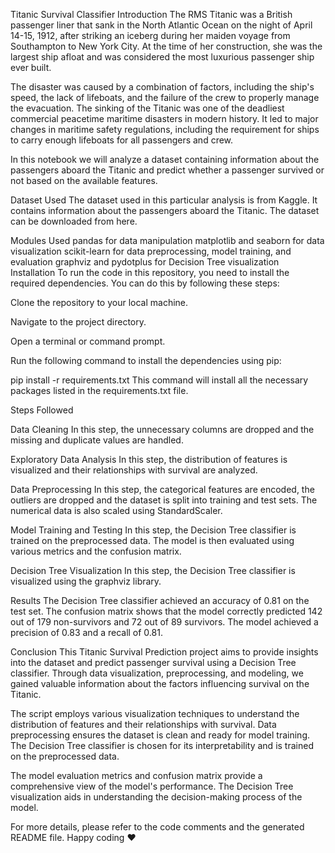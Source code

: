 Titanic Survival Classifier Introduction The RMS Titanic was a British passenger liner that sank in the North Atlantic Ocean on the night of April 14-15, 1912, after striking an iceberg during her maiden voyage from Southampton to New York City. At the time of her construction, she was the largest ship afloat and was considered the most luxurious passenger ship ever built.

The disaster was caused by a combination of factors, including the ship's speed, the lack of lifeboats, and the failure of the crew to properly manage the evacuation. The sinking of the Titanic was one of the deadliest commercial peacetime maritime disasters in modern history. It led to major changes in maritime safety regulations, including the requirement for ships to carry enough lifeboats for all passengers and crew.

In this notebook we will analyze a dataset containing information about the passengers aboard the Titanic and predict whether a passenger survived or not based on the available features.

Dataset Used The dataset used in this particular analysis is from Kaggle. It contains information about the passengers aboard the Titanic. The dataset can be downloaded from here.

Modules Used pandas for data manipulation matplotlib and seaborn for data visualization scikit-learn for data preprocessing, model training, and evaluation graphviz and pydotplus for Decision Tree visualization Installation To run the code in this repository, you need to install the required dependencies. You can do this by following these steps:

Clone the repository to your local machine.

Navigate to the project directory.

Open a terminal or command prompt.

Run the following command to install the dependencies using pip:

pip install -r requirements.txt This command will install all the necessary packages listed in the requirements.txt file.

Steps Followed

Data Cleaning In this step, the unnecessary columns are dropped and the missing and duplicate values are handled.

Exploratory Data Analysis In this step, the distribution of features is visualized and their relationships with survival are analyzed.

Data Preprocessing In this step, the categorical features are encoded, the outliers are dropped and the dataset is split into training and test sets. The numerical data is also scaled using StandardScaler.

Model Training and Testing In this step, the Decision Tree classifier is trained on the preprocessed data. The model is then evaluated using various metrics and the confusion matrix.

Decision Tree Visualization In this step, the Decision Tree classifier is visualized using the graphviz library.

Results The Decision Tree classifier achieved an accuracy of 0.81 on the test set. The confusion matrix shows that the model correctly predicted 142 out of 179 non-survivors and 72 out of 89 survivors. The model achieved a precision of 0.83 and a recall of 0.81.

Conclusion This Titanic Survival Prediction project aims to provide insights into the dataset and predict passenger survival using a Decision Tree classifier. Through data visualization, preprocessing, and modeling, we gained valuable information about the factors influencing survival on the Titanic.

The script employs various visualization techniques to understand the distribution of features and their relationships with survival. Data preprocessing ensures the dataset is clean and ready for model training. The Decision Tree classifier is chosen for its interpretability and is trained on the preprocessed data.

The model evaluation metrics and confusion matrix provide a comprehensive view of the model's performance. The Decision Tree visualization aids in understanding the decision-making process of the model.

For more details, please refer to the code comments and the generated README file. Happy coding ❤️
